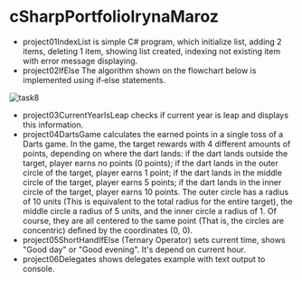 # cSharpPortfolioIrynaMaroz
 - project01IndexList is simple C# program, which initialize list, adding 2 items, deleting 1 item, showing list created, indexing not existing item with error message displaying.
 - project02IfElse The algorithm shown on the flowchart below is implemented using if-else statements.

![task8](https://github.com/MarozIryna/cSharpPortfolioIrynaMaroz/assets/149661028/eed85ede-a739-4ada-873d-7038c9801356)
 - project03CurrentYearIsLeap checks if current year is leap and displays this information.
 - project04DartsGame calculates the earned points in a single toss of a Darts game. In the game, the target rewards with 4 different amounts of points, depending on where the dart lands:
   if the dart lands outside the target, player earns no points (0 points);
   if the dart lands in the outer circle of the target, player earns 1 point;
   if the dart lands in the middle circle of the target, player earns 5 points;
   if the dart lands in the inner circle of the target, player earns 10 points.
The outer circle has a radius of 10 units (This is equivalent to the total radius for the entire target), the middle circle a radius of 5 units, and the inner circle a radius of 1. Of course, they are all centered to the same point (That is, the circles are concentric) defined by the coordinates (0, 0).
 - project05ShortHandIfElse (Ternary Operator) sets current time, shows "Good day" or "Good evening". It's depend on current hour.
 - project06Delegates shows delegates example with text output to console.
    
        

